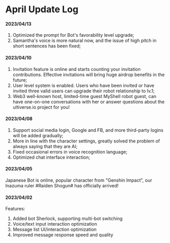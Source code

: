 # April Update Log

#### 2023/04/13

1. Optimized the prompt for Bot's favorability level upgrade;
2. Samantha's voice is more natural now, and the issue of high pitch in short sentences has been fixed;

#### 2023/04/10

1. Invitation feature is online and starts counting your invitation contributions. Effective invitations will bring huge airdrop benefits in the future;
2. User level system is enabled. Users who have been invited or have invited three valid users can upgrade their robot relationship to lv.1;
3. Web3 well-known host, limited-time guest MyShell robot guest, can have one-on-one conversations with her or answer questions about the ultiverse.io project for you!

#### 2023/04/08

1. Support social media login, Google and FB, and more third-party logins will be added gradually;&#x20;
2. More in line with the character settings, greatly solved the problem of always saying that they are AI;&#x20;
3. Fixed occasional errors in voice recognition language;&#x20;
4. Optimized chat interface interaction;

#### 2023/04/05

Japanese Bot is online, popular character from "Genshin Impact", our Inazuma ruler #Raiden Shogun# has officially arrived!

#### 2023/04/02

Features:

1. Added bot Sherlock, supporting multi-bot switching&#x20;
2. Voice/text input interaction optimization&#x20;
3. Message list UI/interaction optimization&#x20;
4. Improved message response speed and quality